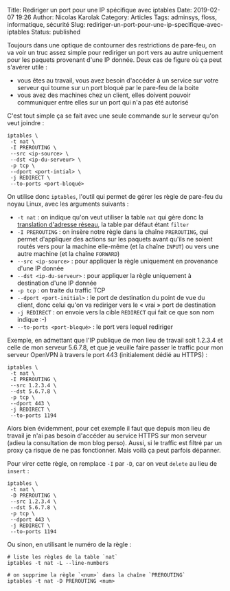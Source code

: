 Title: Rediriger un port pour une IP spécifique avec iptables
Date: 2019-02-07 19:26
Author: Nicolas Karolak
Category: Articles
Tags: adminsys, floss, informatique, sécurité
Slug: rediriger-un-port-pour-une-ip-specifique-avec-iptables
Status: published

Toujours dans une optique de contourner des restrictions de pare-feu, on va voir un truc assez simple pour rediriger un port vers au autre uniquement pour les paquets provenant d'une IP donnée. Deux cas de figure où ça peut s'avérer utile :

- vous êtes au travail, vous avez besoin d'accéder à un service sur votre serveur qui tourne sur un port bloqué par le pare-feu de la boite
- vous avez des machines chez un client, elles doivent pouvoir communiquer entre elles sur un port qui n'a pas été autorisé

C'est tout simple ça se fait avec une seule commande sur le serveur qu'on veut joindre :

```
iptables \
 -t nat \
 -I PREROUTING \
 --src <ip-source> \
 --dst <ip-du-serveur> \
 -p tcp \
 --dport <port-intial> \
 -j REDIRECT \
 --to-ports <port-bloqué>
```

On utilise donc `iptables`, l'outil qui permet de gérer les règle de pare-feu du noyau Linux, avec les arguments suivants :

- `-t nat` : on indique qu'on veut utiliser la table `nat` qui gère donc la [translation d'adresse réseau](https://fr.wikipedia.org/wiki/Network_address_translation), la table par défaut étant `filter`
- `-I PREROUTING` : on insère notre règle dans la chaîne `PREROUTING`, qui permet d'appliquer des actions sur les paquets avant qu'ils ne soient routés vers pour la machine elle-même (et la chaîne `INPUT`) ou vers une autre machine (et la chaîne `FORWARD`)
- `--src <ip-source>` : pour appliquer la règle uniquement en provenance d'une IP donnée
- `--dst <ip-du-serveur>` : pour appliquer la règle uniquement à destination d'une IP donnée
- `-p tcp` : on traite du traffic TCP
- `--dport <port-initial>` : le port de destination du point de vue du client, donc celui qu'on va rediriger vers le « vrai » port de destination
- `-j REDIRECT` : on envoie vers la cible `REDIRECT` qui fait ce que son nom indique :-)
- `--to-ports <port-bloqué>` : le port vers lequel rediriger

Exemple, en admettant que l'IP publique de mon lieu de travail soit 1.2.3.4 et celle de mon serveur 5.6.7.8, et que je veuille faire passer le traffic pour mon serveur OpenVPN à travers le port 443 (initialement dédié au HTTPS) :

```
iptables \
 -t nat \
 -I PREROUTING \
 --src 1.2.3.4 \
 --dst 5.6.7.8 \
 -p tcp \
 --dport 443 \
 -j REDIRECT \
 --to-ports 1194
```

Alors bien évidemment, pour cet exemple il faut que depuis mon lieu de travail je n'ai pas besoin d'accéder au service HTTPS sur mon serveur (adieu la consultation de mon blog perso). Aussi, si le traffic est filtré par un proxy ça risque de ne pas fonctionner. Mais voilà ça peut parfois dépanner.

Pour virer cette règle, on remplace `-I` par `-D`, car on veut `delete` au lieu de `insert` :

```
iptables \
 -t nat \
 -D PREROUTING \
 --src 1.2.3.4 \
 --dst 5.6.7.8 \
 -p tcp \
 --dport 443 \
 -j REDIRECT \
 --to-ports 1194
```

Ou sinon, en utilisant le numéro de la règle :

```
# liste les règles de la table `nat`
iptables -t nat -L --line-numbers

# on supprime la règle `<num>` dans la chaîne `PREROUTING`
iptables -t nat -D PREROUTING <num>
```
